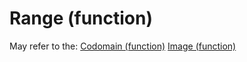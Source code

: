 # Range (function)

May refer to the:
[Codomain (function)](codomain-function.md)
[Image (function)](image-function.md)
